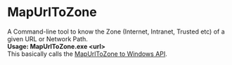 # MapUrlToZone
A Command-line tool to know the Zone (Internet, Intranet, Trusted etc) of a given URL or Network Path.\
**Usage: MapUrlToZone.exe \<url\>**\
This basically calls the [MapUrlToZone to Windows API](https://learn.microsoft.com/en-us/previous-versions/windows/internet-explorer/ie-developer/platform-apis/ms537133(v=vs.85)).
